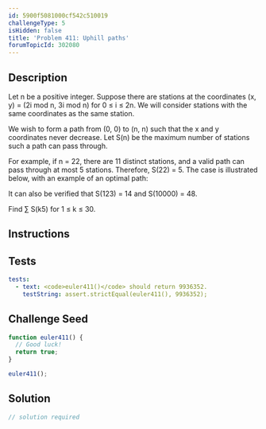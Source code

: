 ```yaml
---
id: 5900f5081000cf542c510019
challengeType: 5
isHidden: false
title: 'Problem 411: Uphill paths'
forumTopicId: 302080
---
```


## Description
<section id='description'>
Let n be a positive integer. Suppose there are stations at the coordinates (x, y) = (2i mod n, 3i mod n) for 0 ≤ i ≤ 2n. We will consider stations with the same coordinates as the same station.

We wish to form a path from (0, 0) to (n, n) such that the x and y coordinates never decrease.
Let S(n) be the maximum number of stations such a path can pass through.

For example, if n = 22, there are 11 distinct stations, and a valid path can pass through at most 5 stations. Therefore, S(22) = 5.
The case is illustrated below, with an example of an optimal path:



It can also be verified that S(123) = 14 and S(10000) = 48.

Find ∑ S(k5) for 1 ≤ k ≤ 30.
</section>

## Instructions
<section id='instructions'>

</section>

## Tests
<section id='tests'>

```yml
tests:
  - text: <code>euler411()</code> should return 9936352.
    testString: assert.strictEqual(euler411(), 9936352);

```

</section>

## Challenge Seed
<section id='challengeSeed'>

<div id='js-seed'>

```js
function euler411() {
  // Good luck!
  return true;
}

euler411();
```

</div>



</section>

## Solution
<section id='solution'>

```js
// solution required
```

</section>
